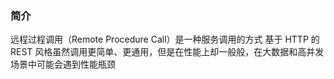 ### 简介
远程过程调用（Remote Procedure Call）是一种服务调用的方式
基于 HTTP 的 REST 风格虽然调用更简单、更通用，但是在性能上却一般般，在大数据和高并发场景中可能会遇到性能瓶颈